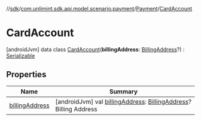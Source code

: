 //[sdk](../../../../index.md)/[com.unlimint.sdk.api.model.scenario.payment](../../index.md)/[Payment](../index.md)/[CardAccount](index.md)



# CardAccount  
 [androidJvm] data class [CardAccount](index.md)(**billingAddress**: [BillingAddress](../../../com.unlimint.sdk.api.model/-billing-address/index.md)?) : [Serializable](https://developer.android.com/reference/kotlin/java/io/Serializable.html)   


## Properties  
  
|  Name |  Summary | 
|---|---|
| <a name="com.unlimint.sdk.api.model.scenario.payment/Payment.CardAccount/billingAddress/#/PointingToDeclaration/"></a>[billingAddress](billing-address.md)| <a name="com.unlimint.sdk.api.model.scenario.payment/Payment.CardAccount/billingAddress/#/PointingToDeclaration/"></a> [androidJvm] val [billingAddress](billing-address.md): [BillingAddress](../../../com.unlimint.sdk.api.model/-billing-address/index.md)?Billing Address   <br>|

